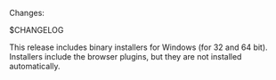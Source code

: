 Changes:

$CHANGELOG

This release includes binary installers for Windows (for 32 and 64 bit).
Installers include the browser plugins, but they are not installed automatically.
